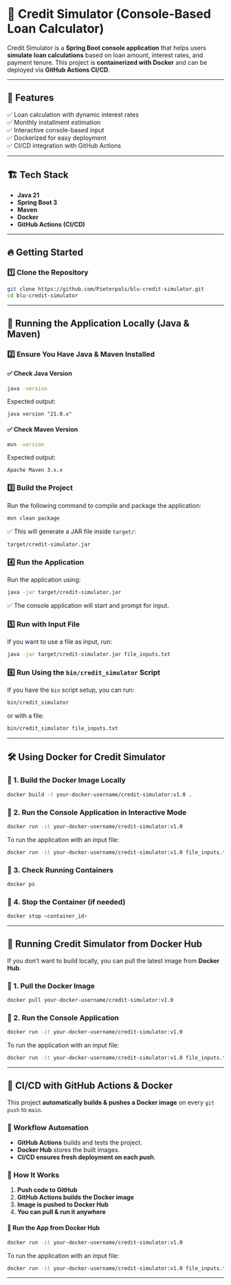 # 🚀 Credit Simulator (Console-Based Loan Calculator)

Credit Simulator is a **Spring Boot console application** that helps users **simulate loan calculations** based on loan amount, interest rates, and payment tenure. This project is **containerized with Docker** and can be deployed via **GitHub Actions CI/CD**.

---

## 📜 Features
✅ Loan calculation with dynamic interest rates  
✅ Monthly installment estimation  
✅ Interactive console-based input  
✅ Dockerized for easy deployment  
✅ CI/CD integration with GitHub Actions  

---

## 🏗️ Tech Stack
- **Java 21**  
- **Spring Boot 3**  
- **Maven**  
- **Docker**  
- **GitHub Actions (CI/CD)**  

---

## 🔥 Getting Started

### **1️⃣ Clone the Repository**
```sh
git clone https://github.com/Pieterpals/blu-credit-simulator.git
cd blu-credit-simulator
```

---

## **🔹 Running the Application Locally (Java & Maven)**

### **2️⃣ Ensure You Have Java & Maven Installed**
#### ✅ **Check Java Version**
```sh
java -version
```
Expected output:
```
java version "21.0.x"
```
#### ✅ **Check Maven Version**
```sh
mvn -version
```
Expected output:
```
Apache Maven 3.x.x
```

### **3️⃣ Build the Project**
Run the following command to compile and package the application:
```sh
mvn clean package
```
✅ This will generate a JAR file inside `target/`:
```
target/credit-simulator.jar
```

### **4️⃣ Run the Application**
Run the application using:
```sh
java -jar target/credit-simulator.jar
```
✅ The console application will start and prompt for input.

### **5️⃣ Run with Input File**
If you want to use a file as input, run:
```sh
java -jar target/credit-simulator.jar file_inputs.txt
```

### **6️⃣ Run Using the `bin/credit_simulator` Script**
If you have the `bin` script setup, you can run:
```sh
bin/credit_simulator
```
or with a file:
```sh
bin/credit_simulator file_inputs.txt
```

---

## 🛠️ Using Docker for Credit Simulator

### **🔹 1. Build the Docker Image Locally**
```sh
docker build -t your-docker-username/credit-simulator:v1.0 .
```

### **🔹 2. Run the Console Application in Interactive Mode**
```sh
docker run -it your-docker-username/credit-simulator:v1.0
```

To run the application with an input file:
```sh
docker run -it your-docker-username/credit-simulator:v1.0 file_inputs.txt
```

### **🔹 3. Check Running Containers**
```sh
docker ps
```

### **🔹 4. Stop the Container (if needed)**
```sh
docker stop <container_id>
```

---

## 🚀 **Running Credit Simulator from Docker Hub**
If you don’t want to build locally, you can pull the latest image from **Docker Hub**.

### **🔹 1. Pull the Docker Image**
```sh
docker pull your-docker-username/credit-simulator:v1.0
```

### **🔹 2. Run the Console Application**
```sh
docker run -it your-docker-username/credit-simulator:v1.0
```

To run the application with an input file:
```sh
docker run -it your-docker-username/credit-simulator:v1.0 file_inputs.txt
```

---

## 🚀 **CI/CD with GitHub Actions & Docker**
This project **automatically builds & pushes a Docker image** on every `git push` to `main`.

### **🔹 Workflow Automation**
- **GitHub Actions** builds and tests the project.
- **Docker Hub** stores the built images.
- **CI/CD ensures fresh deployment on each push**.

### **🔹 How It Works**
1. **Push code to GitHub**  
2. **GitHub Actions builds the Docker image**  
3. **Image is pushed to Docker Hub**  
4. **You can pull & run it anywhere**  

#### **🔹 Run the App from Docker Hub**
```sh
docker run -it your-docker-username/credit-simulator:v1.0
```

To run the application with an input file:
```sh
docker run -it your-docker-username/credit-simulator:v1.0 file_inputs.txt
```

---
